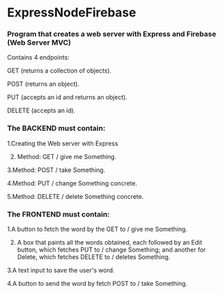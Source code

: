 # ExpressNodeFirebase

### Program that creates a web server with Express and Firebase (Web Server MVC)

Contains 4 endpoints:

GET (returns a collection of objects).

POST (returns an object).

PUT (accepts an id and returns an object).

DELETE (accepts an id).

### The BACKEND must contain:

1.Creating the Web server with Express

2. Method: GET / give me Something.

3.Method: POST / take Something.

4.Method: PUT / change Something concrete.

5.Method: DELETE / delete Something concrete.

### The FRONTEND must contain:

1.A button to fetch the word by the GET to / give me Something.

2. A box that paints all the words obtained, each followed by an Edit button, which fetches PUT to / change Something; and another for Delete, which fetches DELETE to / deletes Something.

3.A text input to save the user's word.

4.A button to send the word by fetch POST to / take Something.